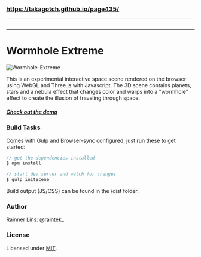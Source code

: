 ### https://takagotch.github.io/page435/
---



```
```

---

[twitter]: http://twitter.com/raintek_
[mit]: http://www.opensource.org/licenses/mit-license.php
[repo]: https://github.com/rainner/wormhole-extreme
[demo]: https://rainner.github.io/wormhole-extreme

# Wormhole Extreme

![Wormhole-Extreme](https://raw.githubusercontent.com/rainner/wormhole-extreme/master/thumb.jpg)

This is an experimental interactive space scene rendered on the browser using WebGL and Three.js with Javascript. The 3D scene contains planets, stars and a nebula effect that changes color and warps into a "wormhole" effect to create the illusion of traveling through space.

##### [Check out the demo][demo]

### Build Tasks

Comes with Gulp and Browser-sync configured, just run these to get started:

```javascript
// get the dependencies installed
$ npm install

// start dev server and watch for changes
$ gulp initScene
```

Build output (JS/CSS) can be found in the /dist folder.

### Author

Rainner Lins: [@raintek_][twitter]

### License

Licensed under [MIT][mit].

